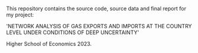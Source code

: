 This repository contains the source code, source data and final report for my project:

'NETWORK ANALYSIS OF GAS EXPORTS AND IMPORTS AT THE COUNTRY LEVEL UNDER CONDITIONS OF DEEP UNCERTAINTY'

Higher School of Economics 2023.

